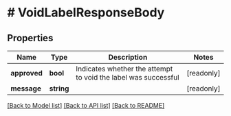 # # VoidLabelResponseBody

## Properties

Name | Type | Description | Notes
------------ | ------------- | ------------- | -------------
**approved** | **bool** | Indicates whether the attempt to void the label was successful | [readonly] 
**message** | **string** |  | [readonly] 

[[Back to Model list]](../../README.md#documentation-for-models) [[Back to API list]](../../README.md#documentation-for-api-endpoints) [[Back to README]](../../README.md)


